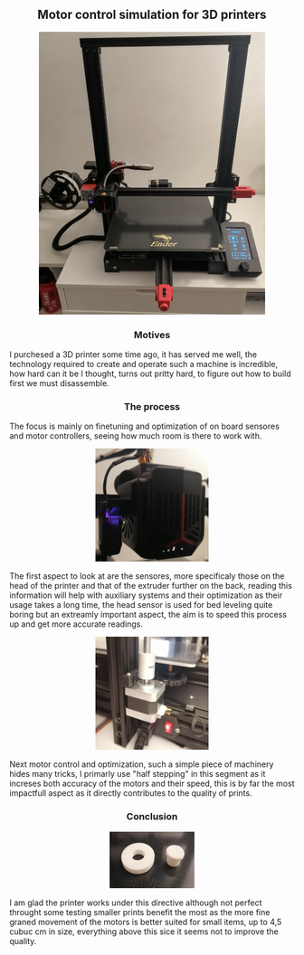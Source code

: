 <h2 align="center">Motor control simulation for 3D printers</h2>


<p align = "center"><img src="https://github.com/NoBizz/Iverilog-Motor-control-simulation/blob/main/img/IMG_20240119_190456.jpg?raw=true" width="400" height="500"/><img></p>


<h3 align = "center">Motives</h3>

<p align = "left">
  I purchesed a 3D printer some time ago, it has served me well, the technology required to create and operate such a machine
  is incredible, how hard can it be I thought, turns out pritty hard, to figure out how to build first we must disassemble.
</p>


<h3 align = "center">The process</h3>

<p align = "left">
The focus is mainly on finetuning and optimization of on board sensores and motor controllers, seeing how much room is there to work with.
</p>

<p align = "center"><img src="https://github.com/NoBizz/Iverilog-Motor-control-simulation/blob/main/img/IMG_20240119_191723.jpg?raw=true" width="200" height="200"/><img></p>


<p align = "left">
The first aspect to look at are the sensores, more specificaly those on the head of the printer and that of the extruder further on the back,
  reading this information will help with auxiliary systems and their optimization as their usage takes a long time, the head sensor is used for bed leveling quite boring but an extreamly important aspect, the aim is to speed this process up and get more accurate readings.
</p>

<p align = "center"><img src="https://github.com/NoBizz/Iverilog-Motor-control-simulation/blob/main/img/IMG_20240119_191807.jpg?raw=true" width="200" height="200"/><img></p>

<p align = "left">
Next motor control and optimization, such a simple piece of machinery hides many tricks, I primarly use "half stepping" in this segment as it increses both accuracy of the motors and their speed, this is by far the most impactfull aspect as it directly contributes to the quality of prints.
</p>

<h3 align = "center">Conclusion</h3>
<p align = "center"><img src="https://github.com/NoBizz/Iverilog-Motor-control-simulation/blob/main/img/IMG_20240119_193007.jpg?raw=true" width="150" height="100"/><img></p>

<p align = "left">
I am glad the printer works under this directive although not perfect throught some testing smaller prints benefit the most as the more fine graned movement of the motors is better suited for small items, up to 4,5 cubuc cm in size, everything above this sice it seems not to improve the quality.
</p>
